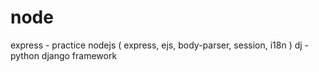 # node
express - practice nodejs ( express, ejs, body-parser, session, i18n )
dj - python django framework
